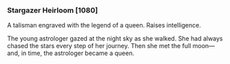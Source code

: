 ### Stargazer Heirloom [1080]

A talisman engraved with the legend of a queen. Raises intelligence.

The young astrologer gazed at the night sky as she walked. She had always chased the stars every step of her journey. Then she met the full moon—and, in time, the astrologer became a queen.